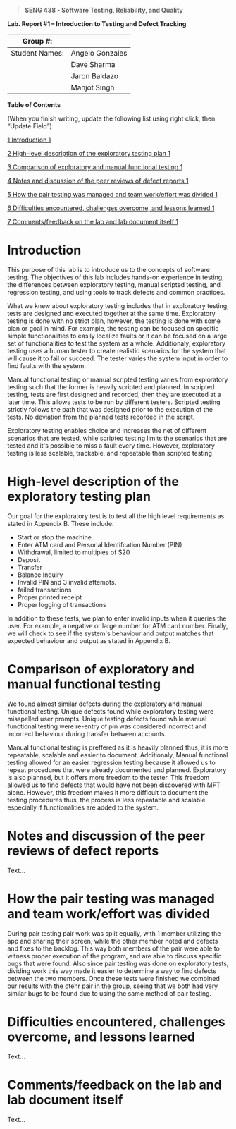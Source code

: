 >   **SENG 438 - Software Testing, Reliability, and Quality**

**Lab. Report \#1 – Introduction to Testing and Defect Tracking**

| Group \#:       |   |
|-----------------|---|
| Student Names:  |  Angelo Gonzales |
|                 |  Dave Sharma |
|                 |  Jaron Baldazo |
|                 |  Manjot Singh |

**Table of Contents**

(When you finish writing, update the following list using right click, then
“Update Field”)

[1 Introduction	1](#_Toc439194677)

[2 High-level description of the exploratory testing plan	1](#_Toc439194678)

[3 Comparison of exploratory and manual functional testing	1](#_Toc439194679)

[4 Notes and discussion of the peer reviews of defect reports	1](#_Toc439194680)

[5 How the pair testing was managed and team work/effort was
divided	1](#_Toc439194681)

[6 Difficulties encountered, challenges overcome, and lessons
learned	1](#_Toc439194682)

[7 Comments/feedback on the lab and lab document itself	1](#_Toc439194683)

# Introduction

This purpose of this lab is to introduce us to the concepts of software testing. The objectives of this lab includes hands-on experience in testing, the differences between exploratory testing, manual scripted testing, and regression testing, and using tools to track defects and common practices.

What we knew about exploratory testing includes that in exploratory testing, tests are designed and executed together at the same time. Exploratory testing is done with no strict plan, however, the testing is done with some plan or goal in mind. For example, the testing can be focused on specific simple functionalities to easily localize faults or it can be focused on a large set of functionalities to test the system as a whole. Additionaly, exploratory testing uses a human tester to create realistic scenarios for the system that will cause it to fail or succeed. The tester varies the system input in order to find faults with the system.

Manual functional testing or manual scripted testing varies from exploratory testing such that the former is heavily scripted and planned. In scripted testing, tests are first designed and recorded, then they are executed at a later time. This allows tests to be run by different testers. Scripted testing strictly follows the path that was designed prior to the execution of the tests. No deviation from the planned tests recorded in the script.

Exploratory testing enables choice and increases the net of different scenarios that are tested, while scripted testing limits the scenarios that are tested and it's possible to miss a fault every time. However, exploratory testing is less scalable, trackable, and repeatable than scripted testing

# High-level description of the exploratory testing plan

Our goal for the exploratory test is to test all the high level requirements as stated in Appendix B. These include:
-   Start or stop the machine.
-   Enter ATM card and Personal Identifcation Number (PIN)
-   Withdrawal, limited to multiples of $20
-   Deposit
-   Transfer
-   Balance Inquiry
-   Invalid PIN and 3 invalid attempts.
-   failed transactions
-   Proper printed receipt
-   Proper logging of transactions

In addition to these tests, we plan to enter invalid inputs when it queries the user. For example, a negative or large number for ATM card number. Finally, we will check to see if the system's behaviour and output matches that expected behaviour and output as stated in Appendix B.

# Comparison of exploratory and manual functional testing

We found almost similar defects during the exploratory and manual functional testing. Unique defects found while exploratory testing were misspelled user prompts. Unique testing defects found while manual functional testing were re-entry of pin was considered incorrect and incorrect behaviour during transfer between accounts. 

Manual functional testing is preffered as it is heavily planned thus, it is more repeatable, scalable and easier to document. Additionaly, Manual functional testing allowed for an easier regression testing because it allowed us to repeat procedures that were already documented and planned. Exploratory is also planned, but it offers more freedom to the tester. This freedom allowed us to find defects that would have not been discovered with MFT alone. However, this freedom makes it more difficult to document the testing procedures thus, the process is less repeatable and scalable especially if functionalities are added to the system.

# Notes and discussion of the peer reviews of defect reports

Text…

# How the pair testing was managed and team work/effort was divided 

During pair testing pair work was split equally, with 1 member utilizing the app and sharing their screen, while the other member noted and defects and fixes to the backlog. This way both members of the pair were able to witness proper execution of the program, and are able to discuss specific bugs that were found. Also since pair testing was done on exploratory tests, dividing work this way made it easier to determine a way to find defects between the two members. Once these tests were finished we combined our results with the otehr pair in the group, seeing that we both had very similar bugs to be found due to using the same method of pair testing.

# Difficulties encountered, challenges overcome, and lessons learned

Text…

# Comments/feedback on the lab and lab document itself

Text…
